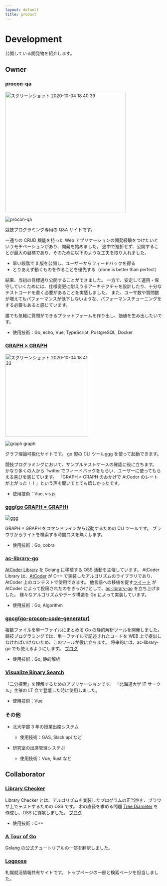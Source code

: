 ```yaml
---
layout: default
title: product
---
```


# Development
公開している開発物を紹介します。

## Owner
### [procon-qa](https://procon-qa.herokuapp.com/#/)
<img width="387" alt="スクリーンショット 2020-10-04 18 40 39" src="https://user-images.githubusercontent.com/47474057/95012165-219de880-0671-11eb-953c-e922506883a7.png">

![procon-qa](https://user-images.githubusercontent.com/47474057/95019358-d3540e00-069f-11eb-853b-aa5ac7dd1479.gif)


競技プログラミング専用の Q&A サイトです。

一通りの CRUD 機能を持った Web アプリケーションの開発経験をつけたいというモチベーションがあり、開発を始めました。
途中で挫折せず、公開することが最大の目標であり、そのために以下のような工夫を取り入れました。

- 早い段階で β 版を公開し、ユーザーからフィードバックを得る
- とりあえず動くものを作ることを優先する（done is better than perfect）

結果、当初の目標通り公開することができました。
一方で、安定して運用・保守していくためには、仕様変更に耐えうるアーキテクチャを設計したり、十分なテストコードを書く必要があることを実感しました。
また、ユーザ数や質問数が増えてもパフォーマンスが低下しないような、パフォーマンスチューニングをする必要もあると感じています。

誰でも気軽に質問ができるプラットフォームを作り出し、価値を生み出したいです。

 - 使用技術：Go, echo, Vue, TypeScript, PostgreSQL, Docker

### [GRAPH × GRAPH](https://hello-world-494ec.firebaseapp.com/)
<img width="266" alt="スクリーンショット 2020-10-04 18 41 33" src="https://user-images.githubusercontent.com/47474057/95012181-4003e400-0671-11eb-8932-18a1535a6deb.png">

![graph graph](https://user-images.githubusercontent.com/47474057/95019467-6f7e1500-06a0-11eb-8b94-92ea1b3efc51.gif)

グラフ理論可視化サイトです。
go 製の CLI ツール[ggg](https://github.com/monkukui/ggg) を使って起動できます。

競技プログラミングにおいて、サンプルテストケースの確認に役に立ちます。
かなり多くの人から Twitter でフィードバックをもらい、ユーザーに使ってもらえる喜びを感じています。
「GRAPH × GRAPH のおかげで AtCoder のレートが上がった！！」という声を聞いてとても嬉しかったです。

 - 使用技術：Vue, vis.js

### [ggg(go GRAPH × GRAPH)](https://github.com/monkukui/ggg)
![ggg](https://user-images.githubusercontent.com/47474057/95019098-83c11280-069e-11eb-9754-1341b13ede1b.gif)

GRAPH × GRAPH をコマンドラインから起動するための CLI ツールです。
ブラウザからサイトを検索する時間ロスを無くします。

 - 使用技術：Go, cobra
 
### [ac-library-go](https://github.com/monkukui/ac-library-go)
[AtCoder Library](https://atcoder.jp/posts/517) を Golang に移植する OSS 活動を主催しています。
AtCoder Library は、[AtCoder](https://atcoder.jp/) が C++ で実装したアルゴリズムのライブラリであり、AtCoder 上のコンテストで使用できます。
他言語への移植を促す[ツイート](https://twitter.com/atcoder/status/1302977048017694720?s=20) が AtCoder によって投稿されたのをきっかけとして、[ac-library-go](https://github.com/monkukui/ac-library-go) を立ち上げました。
様々なアルゴリズムやデータ構造を Go によって実装しています。

 - 使用技術：Go, Algorithm

### [gpcg(go-procon-code-generator)](https://github.com/monkukui/gpcg)
複数ファイルを単一ファイルにまとめる Go の静的解析ツールを開発しました。
競技プログラミングでは、単一ファイルで記述されたコードを WEB 上で提出しなければいけないため、このツールが役に立ちます。
将来的には、ac-library-go でも使えるようにします。
[ブログ](https://monkukui.hatenablog.com/entry/2020/09/07/183114)

 - 使用技術：Go, 静的解析


### [Visualize Binary Search](https://visualize-binary-search.firebaseapp.com/#/search-age)
「二分探索」を理解するためのアプリケーションです。
「北海道大学 IT サークル」主催の LT 会で登壇した時に使用しました。

- 使用技術：Vue

### その他
- 北大学部 3 年の授業出席システム
    - 使用技術：GAS, Slack api など

- 研究室の出席管理システぷ
    - 使用技術：Vue, Rust など

## Collaborator
### [Library Checker](https://judge.yosupo.jp/)
Library Checker とは、アルゴリズムを実装したプログラムの正当性を、ブラウザ上でテストするための OSS です。
木の直径を求める問題 [Tree Diameter](https://judge.yosupo.jp/) を作成し、OSS に貢献しました。
[ブログ](https://monkukui.hatenablog.com/entry/2020/05/21/133032)

- 使用技術：C++
### [A Tour of Go](https://go-tour-jp.appspot.com/concurrency/7)
Golang の公式チュートリアルの一部を翻訳しました。

### [Logpose](https://logpose-13labo.firebaseapp.com/)
札幌就活情報共有サイトです。
トップページの一部と検索ページを担当しました。
